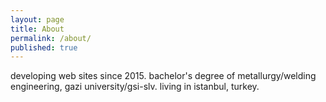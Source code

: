 ```yaml
---
layout: page
title: About
permalink: /about/
published: true
---
```


developing web sites since 2015.
bachelor's degree of metallurgy/welding engineering, gazi university/gsi-slv.
living in istanbul, turkey.
